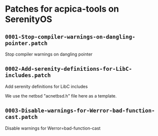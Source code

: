 # Patches for acpica-tools on SerenityOS

## `0001-Stop-compiler-warnings-on-dangling-pointer.patch`

Stop compiler warnings on dangling pointer


## `0002-Add-serenity-definitions-for-LibC-includes.patch`

Add serenity definitions for LibC includes

We use the netbsd "acnetbsd.h" file here as a template.

## `0003-Disable-warnings-for-Werror-bad-function-cast.patch`

Disable warnings for Werror=bad-function-cast


